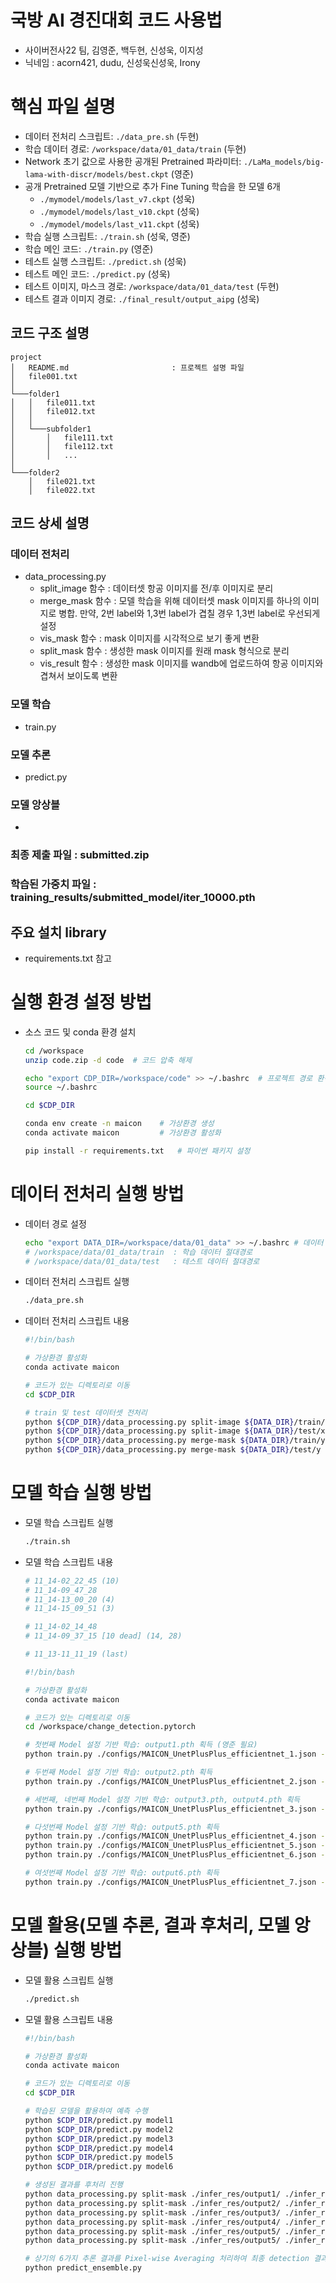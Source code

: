 # 국방 AI 경진대회 코드 사용법
- 사이버전사22 팀, 김영준, 백두현, 신성욱, 이지성
- 닉네임 : acorn421, dudu, 신성욱신성욱, Irony


# 핵심 파일 설명
  - 데이터 전처리 스크립트: `./data_pre.sh` (두현)
  - 학습 데이터 경로: `/workspace/data/01_data/train` (두현)
  - Network 초기 값으로 사용한 공개된 Pretrained 파라미터: `./LaMa_models/big-lama-with-discr/models/best.ckpt` (영준)
  - 공개 Pretrained 모델 기반으로 추가 Fine Tuning 학습을 한 모델 6개
    - `./mymodel/models/last_v7.ckpt` (성욱)
    - `./mymodel/models/last_v10.ckpt` (성욱)
    - `./mymodel/models/last_v11.ckpt` (성욱)
  - 학습 실행 스크립트: `./train.sh` (성욱, 영준)
  - 학습 메인 코드: `./train.py` (영준)
  - 테스트 실행 스크립트: `./predict.sh` (성욱)
  - 테스트 메인 코드: `./predict.py` (성욱)
  - 테스트 이미지, 마스크 경로: `/workspace/data/01_data/test` (두현)
  - 테스트 결과 이미지 경로: `./final_result/output_aipg` (성욱)

## 코드 구조 설명



```
project
│   README.md                       : 프로젝트 설명 파일
│   file001.txt                     
│
└───folder1
│   │   file011.txt
│   │   file012.txt
│   │
│   └───subfolder1
│       │   file111.txt
│       │   file112.txt
│       │   ...
│   
└───folder2
    │   file021.txt
    │   file022.txt
```

## 코드 상세 설명

### 데이터 전처리
  - data_processing.py
    - split_image 함수 : 데이터셋 항공 이미지를 전/후 이미지로 분리
    - merge_mask 함수 : 모델 학습을 위해 데이터셋 mask 이미지를 하나의 이미지로 병합. 만약, 2번 label와 1,3번 label가 겹칠 경우 1,3번 label로 우선되게 설정
    - vis_mask 함수 : mask 이미지를 시각적으로 보기 좋게 변환
    - split_mask 함수 : 생성한 mask 이미지를 원래 mask 형식으로 분리
    - vis_result 함수 : 생성한 mask 이미지를 wandb에 업로드하여 항공 이미지와 겹쳐서 보이도록 변환

### 모델 학습
  - train.py

### 모델 추론
  - predict.py

### 모델 앙상블
  - 

### **최종 제출 파일 : submitted.zip**
### **학습된 가중치 파일 : training_results/submitted_model/iter_10000.pth**

## 주요 설치 library
- requirements.txt 참고

# 실행 환경 설정 방법

  - 소스 코드 및 conda 환경 설치
    ```bash
    cd /workspace
    unzip code.zip -d code  # 코드 압축 해제

    echo "export CDP_DIR=/workspace/code" >> ~/.bashrc  # 프로젝트 경로 환경변수 설정
    source ~/.bashrc

    cd $CDP_DIR

    conda env create -n maicon    # 가상환경 생성
    conda activate maicon         # 가상환경 활성화

    pip install -r requirements.txt   # 파이썬 패키지 설정
    ```

# 데이터 전처리 실행 방법
  - 데이터 경로 설정
    ```bash
    echo "export DATA_DIR=/workspace/data/01_data" >> ~/.bashrc # 데이터 경로 환경변수 설정
    # /workspace/data/01_data/train  : 학습 데이터 절대경로
    # /workspace/data/01_data/test   : 테스트 데이터 절대경로
    ```

    

  - 데이터 전처리 스크립트 실행
    ```bash
    ./data_pre.sh
    ```

  - 데이터 전처리 스크립트 내용
    ```bash
    #!/bin/bash
    
    # 가상환경 활성화
    conda activate maicon
    
    # 코드가 있는 디렉토리로 이동
    cd $CDP_DIR
    
    # train 및 test 데이터셋 전처리
    python ${CDP_DIR}/data_processing.py split-image ${DATA_DIR}/train/x
    python ${CDP_DIR}/data_processing.py split-image ${DATA_DIR}/test/x
    python ${CDP_DIR}/data_processing.py merge-mask ${DATA_DIR}/train/y mask
    python ${CDP_DIR}/data_processing.py merge-mask ${DATA_DIR}/test/y mask
    ```
    

# 모델 학습 실행 방법
  - 모델 학습 스크립트 실행
    ```bash
    ./train.sh
    ```
    
  - 모델 학습 스크립트 내용
    ```bash
    # 11_14-02_22_45 (10) 
    # 11_14-09_47_28
    # 11_14-13_00_20 (4) 
    # 11_14-15_09_51 (3) 

    # 11_14-02_14_48
    # 11_14-09_37_15 [10 dead] (14, 28) 

    # 11_13-11_11_19 (last)

    #!/bin/bash

    # 가상환경 활성화
    conda activate maicon

    # 코드가 있는 디렉토리로 이동
    cd /workspace/change_detection.pytorch

    # 첫번째 Model 설정 기반 학습: output1.pth 획득 (영준 필요)
    python train.py ./configs/MAICON_UnetPlusPlus_efficientnet_1.json -o output1

    # 두번째 Model 설정 기반 학습: output2.pth 획득
    python train.py ./configs/MAICON_UnetPlusPlus_efficientnet_2.json -o output2

    # 세번째, 네번째 Model 설정 기반 학습: output3.pth, output4.pth 획득
    python train.py ./configs/MAICON_UnetPlusPlus_efficientnet_3.json -o output3

    # 다섯번째 Model 설정 기반 학습: output5.pth 획득
    python train.py ./configs/MAICON_UnetPlusPlus_efficientnet_4.json -o output4
    python train.py ./configs/MAICON_UnetPlusPlus_efficientnet_5.json -o output5
    python train.py ./configs/MAICON_UnetPlusPlus_efficientnet_6.json -o output6

    # 여섯번째 Model 설정 기반 학습: output6.pth 획득
    python train.py ./configs/MAICON_UnetPlusPlus_efficientnet_7.json -o output7


# 모델 활용(모델 추론, 결과 후처리, 모델 앙상블) 실행 방법

  - 모델 활용 스크립트 실행
    ```bash
    ./predict.sh
    ```

  - 모델 활용 스크립트 내용
    ```bash
    #!/bin/bash

    # 가상환경 활성화
    conda activate maicon

    # 코드가 있는 디렉토리로 이동
    cd $CDP_DIR

    # 학습된 모델을 활용하여 예측 수행
    python $CDP_DIR/predict.py model1
    python $CDP_DIR/predict.py model2
    python $CDP_DIR/predict.py model3
    python $CDP_DIR/predict.py model4
    python $CDP_DIR/predict.py model5
    python $CDP_DIR/predict.py model6

    # 생성된 결과를 후처리 진행
    python data_processing.py split-mask ./infer_res/output1/ ./infer_res/output1_split
    python data_processing.py split-mask ./infer_res/output2/ ./infer_res/output2_split
    python data_processing.py split-mask ./infer_res/output3/ ./infer_res/output3_split
    python data_processing.py split-mask ./infer_res/output4/ ./infer_res/output4_split
    python data_processing.py split-mask ./infer_res/output5/ ./infer_res/output5_split
    python data_processing.py split-mask ./infer_res/output5/ ./infer_res/output6_split

    # 상기의 6가지 추론 결과를 Pixel-wise Averaging 처리하여 최종 detection 결과 생성
    python predict_ensemble.py
    ```
